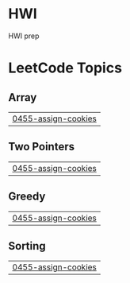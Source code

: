 # HWI
HWI prep

<!---LeetCode Topics Start-->
# LeetCode Topics
## Array
|  |
| ------- |
| [0455-assign-cookies](https://github.com/sharmashivam755/HWI/tree/master/0455-assign-cookies) |
## Two Pointers
|  |
| ------- |
| [0455-assign-cookies](https://github.com/sharmashivam755/HWI/tree/master/0455-assign-cookies) |
## Greedy
|  |
| ------- |
| [0455-assign-cookies](https://github.com/sharmashivam755/HWI/tree/master/0455-assign-cookies) |
## Sorting
|  |
| ------- |
| [0455-assign-cookies](https://github.com/sharmashivam755/HWI/tree/master/0455-assign-cookies) |
<!---LeetCode Topics End-->